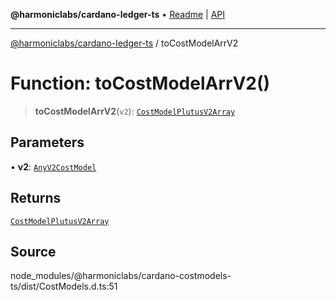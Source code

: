 **@harmoniclabs/cardano-ledger-ts** • [Readme](../README.md) \| [API](../globals.md)

***

[@harmoniclabs/cardano-ledger-ts](../README.md) / toCostModelArrV2

# Function: toCostModelArrV2()

> **toCostModelArrV2**(`v2`): [`CostModelPlutusV2Array`](../type-aliases/CostModelPlutusV2Array.md)

## Parameters

• **v2**: [`AnyV2CostModel`](../type-aliases/AnyV2CostModel.md)

## Returns

[`CostModelPlutusV2Array`](../type-aliases/CostModelPlutusV2Array.md)

## Source

node\_modules/@harmoniclabs/cardano-costmodels-ts/dist/CostModels.d.ts:51
